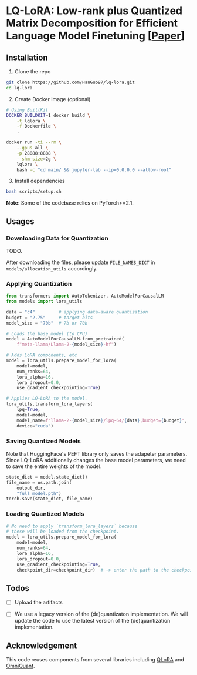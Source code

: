 # LQ-LoRA: Low-rank plus Quantized Matrix Decomposition for Efficient Language Model Finetuning [[Paper](https://arxiv.org/abs/2311.12023)]

## Installation

1. Clone the repo
```bash
git clone https://github.com/HanGuo97/lq-lora.git
cd lq-lora
```

2. Create Docker image (optional)
```bash
# Using BuiltKit
DOCKER_BUILDKIT=1 docker build \
    -t lqlora \
    -f Dockerfile \
    .

docker run -ti --rm \
    --gpus all \
    -p 28888:8888 \
    --shm-size=2g \
    lqlora \
    bash -c "cd main/ && jupyter-lab --ip=0.0.0.0 --allow-root"
```

3. Install dependencies
```bash
bash scripts/setup.sh
```

**Note**: Some of the codebase relies on PyTorch>=2.1.

## Usages

### Downloading Data for Quantization

TODO.

After downloading the files, please update `FILE_NAMES_DICT` in `models/allocation_utils` accordingly.

### Applying Quantization

```python
from transformers import AutoTokenizer, AutoModelForCausalLM
from models import lora_utils

data = "c4"         # applying data-aware quantization
budget = "2.75"     # target bits
model_size = "70b"  # 7b or 70b

# Loads the base model (to CPU)
model = AutoModelForCausalLM.from_pretrained(
    f"meta-llama/Llama-2-{model_size}-hf")

# Adds LoRA components, etc
model = lora_utils.prepare_model_for_lora(
    model=model,
    num_ranks=64,
    lora_alpha=16,
    lora_dropout=0.0,
    use_gradient_checkpointing=True)

# Applies LQ-LoRA to the model.
lora_utils.transform_lora_layers(
    lpq=True,
    model=model,
    model_name=f"llama-2-{model_size}/lpq-64/{data},budget={budget}",
    device="cuda")
```

### Saving Quantized Models

Note that HuggingFace's PEFT library only saves the adapeter parameters. Since LQ-LoRA additionally changes the base model parameters, we need to save the entire weights of the model.

```python
state_dict = model.state_dict()
file_name = os.path.join(
    output_dir,
    "full_model.pth")
torch.save(state_dict, file_name)
```

### Loading Quantized Models

```python
# No need to apply `transform_lora_layers` because
# these will be loaded from the checkpoint.
model = lora_utils.prepare_model_for_lora(
    model=model,
    num_ranks=64,
    lora_alpha=16,
    lora_dropout=0.0,
    use_gradient_checkpointing=True,
    checkpoint_dir=checkpoint_dir)  # -> enter the path to the checkpoint directory
```


## Todos
- [ ] Upload the artifacts
- [ ] We use a legacy version of the (de)quantizaton implementation. We will update the code to use the latest version of the (de)quantization implementation.


## Acknowledgement

This code reuses components from several libraries including [QLoRA](https://github.com/artidoro/qlora) and [OmniQuant](https://github.com/OpenGVLab/OmniQuant).
